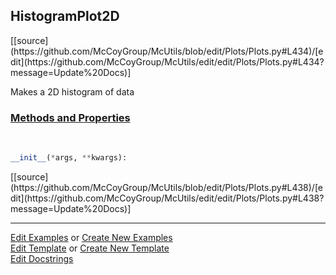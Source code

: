 ## <a id="McUtils.Plots.Plots.HistogramPlot2D">HistogramPlot2D</a> 
<div class="docs-source-link" markdown="1">
[[source](https://github.com/McCoyGroup/McUtils/blob/edit/Plots/Plots.py#L434)/[edit](https://github.com/McCoyGroup/McUtils/edit/edit/Plots/Plots.py#L434?message=Update%20Docs)]
</div>

Makes a 2D histogram of data

<div class="collapsible-section">
 <div class="collapsible-section collapsible-section-header" markdown="1">
 
### <a class="collapse-link" data-toggle="collapse" href="#methods">Methods and Properties</a> <a class="float-right" data-toggle="collapse" href="#methods"><i class="fa fa-chevron-down"></i></a>

 </div>
 <div class="collapsible-section collapsible-section-body collapse" id="methods" markdown="1">

<a id="McUtils.Plots.Plots.HistogramPlot2D.__init__" class="docs-object-method">&nbsp;</a> 
```python
__init__(*args, **kwargs): 
```
<div class="docs-source-link" markdown="1">
[[source](https://github.com/McCoyGroup/McUtils/blob/edit/Plots/Plots.py#L438)/[edit](https://github.com/McCoyGroup/McUtils/edit/edit/Plots/Plots.py#L438?message=Update%20Docs)]
</div>

 </div>
</div>




___

[Edit Examples](https://github.com/McCoyGroup/McUtils/edit/gh-pages/ci/examples/McUtils/Plots/Plots/HistogramPlot2D.md) or 
[Create New Examples](https://github.com/McCoyGroup/McUtils/new/gh-pages/?filename=ci/examples/McUtils/Plots/Plots/HistogramPlot2D.md) <br/>
[Edit Template](https://github.com/McCoyGroup/McUtils/edit/gh-pages/ci/docs/McUtils/Plots/Plots/HistogramPlot2D.md) or 
[Create New Template](https://github.com/McCoyGroup/McUtils/new/gh-pages/?filename=ci/docs/templates/McUtils/Plots/Plots/HistogramPlot2D.md) <br/>
[Edit Docstrings](https://github.com/McCoyGroup/McUtils/edit/edit/Plots/Plots.py#L434?message=Update%20Docs)